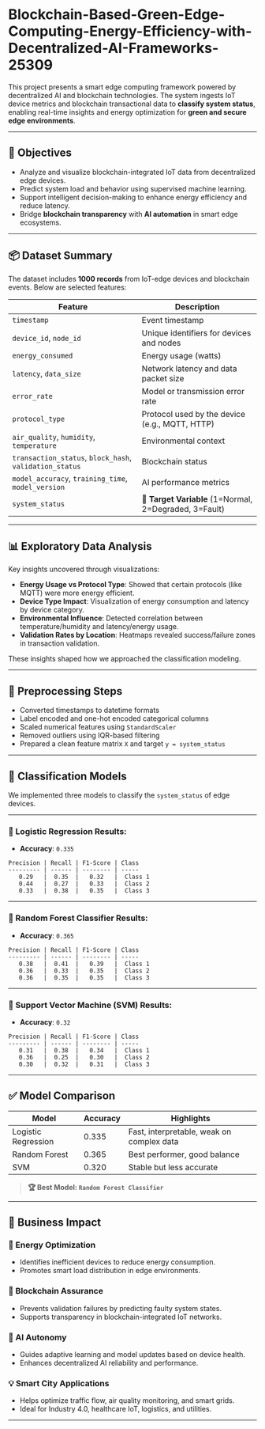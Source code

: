 # Blockchain-Based-Green-Edge-Computing-Energy-Efficiency-with-Decentralized-AI-Frameworks-25309
This project presents a smart edge computing framework powered by decentralized AI and blockchain technologies. The system ingests IoT device metrics and blockchain transactional data to **classify system status**, enabling real-time insights and energy optimization for **green and secure edge environments**.

---

## 🎯 Objectives

- Analyze and visualize blockchain-integrated IoT data from decentralized edge devices.
- Predict system load and behavior using supervised machine learning.
- Support intelligent decision-making to enhance energy efficiency and reduce latency.
- Bridge **blockchain transparency** with **AI automation** in smart edge ecosystems.

---

## 📦 Dataset Summary

The dataset includes **1000 records** from IoT-edge devices and blockchain events. Below are selected features:

| Feature               | Description                                             |
|-----------------------|---------------------------------------------------------|
| `timestamp`           | Event timestamp                                         |
| `device_id`, `node_id`| Unique identifiers for devices and nodes               |
| `energy_consumed`     | Energy usage (watts)                                    |
| `latency`, `data_size`| Network latency and data packet size                    |
| `error_rate`          | Model or transmission error rate                        |
| `protocol_type`       | Protocol used by the device (e.g., MQTT, HTTP)          |
| `air_quality`, `humidity`, `temperature` | Environmental context               |
| `transaction_status`, `block_hash`, `validation_status` | Blockchain status     |
| `model_accuracy`, `training_time`, `model_version` | AI performance metrics     |
| `system_status`       | 🔻 **Target Variable** (1=Normal, 2=Degraded, 3=Fault)  |

---

## 📊 Exploratory Data Analysis

Key insights uncovered through visualizations:

- **Energy Usage vs Protocol Type**: Showed that certain protocols (like MQTT) were more energy efficient.
- **Device Type Impact**: Visualization of energy consumption and latency by device category.
- **Environmental Influence**: Detected correlation between temperature/humidity and latency/energy usage.
- **Validation Rates by Location**: Heatmaps revealed success/failure zones in transaction validation.

These insights shaped how we approached the classification modeling.

---

## 🧹 Preprocessing Steps

- Converted timestamps to datetime formats
- Label encoded and one-hot encoded categorical columns
- Scaled numerical features using `StandardScaler`
- Removed outliers using IQR-based filtering
- Prepared a clean feature matrix `X` and target `y = system_status`

---

## 🤖 Classification Models

We implemented three models to classify the `system_status` of edge devices.

---

### 🔹 Logistic Regression Results:
- **Accuracy**: `0.335`

```
Precision | Recall | F1-Score | Class
--------- | ------ | -------- | -----
   0.29   |  0.35  |   0.32   |  Class 1
   0.44   |  0.27  |   0.33   |  Class 2
   0.33   |  0.38  |   0.35   |  Class 3
```

---

### 🌲 Random Forest Classifier Results:
- **Accuracy**: `0.365`

```
Precision | Recall | F1-Score | Class
--------- | ------ | -------- | -----
   0.38   |  0.41  |   0.39   |  Class 1
   0.36   |  0.33  |   0.35   |  Class 2
   0.36   |  0.35  |   0.35   |  Class 3
```

---

### 🧠 Support Vector Machine (SVM) Results:
- **Accuracy**: `0.32`

```
Precision | Recall | F1-Score | Class
--------- | ------ | -------- | -----
   0.31   |  0.38  |   0.34   |  Class 1
   0.36   |  0.25  |   0.30   |  Class 2
   0.30   |  0.32  |   0.31   |  Class 3
```

---

## ✅ Model Comparison

| Model              | Accuracy | Highlights                               |
|-------------------|----------|-------------------------------------------|
| Logistic Regression| 0.335    | Fast, interpretable, weak on complex data |
| Random Forest      | 0.365    | Best performer, good balance              |
| SVM                | 0.320    | Stable but less accurate                  |

> **🏆 Best Model: `Random Forest Classifier`**

---

## 💼 Business Impact

### 🔋 Energy Optimization
- Identifies inefficient devices to reduce energy consumption.
- Promotes smart load distribution in edge environments.

### 🔐 Blockchain Assurance
- Prevents validation failures by predicting faulty system states.
- Supports transparency in blockchain-integrated IoT networks.

### 🧠 AI Autonomy
- Guides adaptive learning and model updates based on device health.
- Enhances decentralized AI reliability and performance.

### 💡 Smart City Applications
- Helps optimize traffic flow, air quality monitoring, and smart grids.
- Ideal for Industry 4.0, healthcare IoT, logistics, and utilities.

---


